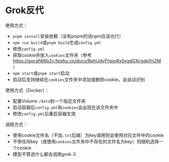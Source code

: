 # Grok反代

使用方式：
- `pnpm install`安装依赖（没有pnpm的话npm应该也行）
- `npm run build`或`pnpm build`生成`config.yml`
- 修改`config.yml`
- 获取cookie并放入`cookies`文件夹（参考 https://gxcgf4l6b2y.feishu.cn/docx/BehUdyFhpo4lx5xgdGXcgdpYnZM ）
- `npm start`或`pnpm start`启动
- 启动后支持继续在`cookies`文件夹中添加或删除cookie，会自动识别

使用方式（Docker）：
- 配置Volume `/data`到一个指定文件夹
- 启动容器后`config.yml`和`cookies`会出现在该文件夹中
- 修改`config.yml`后重启容器生效

调用方式：
- 使用cookie文件名（不加`.txt`后缀）为key调用则会使用对应文件中的cookie
- 不带任何key（或使用`cookies`文件夹中不存在的文件名为key）则随机选择一个cookie
- 模型不管选什么都会调用grok-3